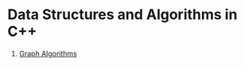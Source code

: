 # Data Structures and Algorithms in C++

1) [Graph Algorithms](https://github.com/vcse59/Data-Structures-Algorithms-CPP/blob/main/Graph/Graph.md)
